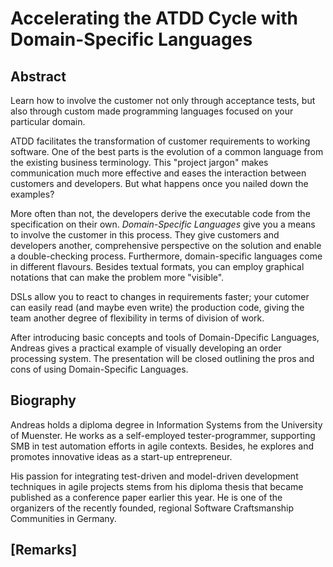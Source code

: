Accelerating the ATDD Cycle with Domain-Specific Languages
=====================================================
<!--
From Examples to Applications: Domain-Specific Languages
Facilitating customer communication through
Improving customer communication through Domain-Specific Languages
Flip the medal
Designing a common team domain language
-->


Abstract
--------
Learn how to involve the customer not only through acceptance tests, but also through
custom made programming languages focused on your particular domain.

ATDD facilitates the transformation of customer requirements to working software.
One of the best parts is the evolution of a common language from
the existing business terminology.
This "project jargon" makes communication much more effective and eases the interaction between
customers and developers.
But what happens once you nailed down the examples?

More often than not, the developers derive the executable code
from the specification on their own.
_Domain-Specific Languages_ give you a means to involve the customer in this process.
They give customers and developers another, comprehensive perspective on the solution
and enable a double-checking process.
Furthermore, domain-specific languages come in different flavours.
Besides textual formats, you can employ graphical notations that can make the problem
more "visible".

<!--
    Giving you the freedom of choice of the best possible representation for your problem.
-->

DSLs allow you to react to
changes in requirements faster;
your cutomer can easily read (and maybe even write) the production code, giving the team
another degree of flexibility in terms of division of work.

After introducing basic concepts and tools of Domain-Dpecific Languages,
Andreas gives a practical example of visually developing an order processing system.
The presentation will be closed outlining the
pros and cons of using Domain-Specific Languages.
<!--
    technical, economical, and _communicational_
-->


Biography
---------
Andreas holds a diploma degree in Information Systems from the University of Muenster.
He works as a self-employed tester-programmer, supporting SMB in test automation efforts in
agile contexts.
Besides, he explores and promotes innovative ideas as a start-up entrepreneur.

His passion for integrating test-driven and model-driven development techniques in agile projects
stems from his diploma thesis that became published as a conference paper earlier this year.
He is one of the organizers of the recently founded, regional Software Craftsmanship
Communities in Germany.

<!--
    self-employed tester-programmer
    diploma thesis on integrating test-driven and model-driven development
    organizing one of the recently founded Software Craftsmanship communities
    test automation
    Sajjad holds a masters degree in computer applications.
    Eveliina is passionate about the continuous learning and agile testing topics.
-->

[Remarks]
---------

<!--
Topics of interest: 
 * Requirements in Agile Projects
 * Collaboration and Building Teams 

In general we value technical and practical presentations (e.g. supported by demos)
more than theoretical ones
-->
